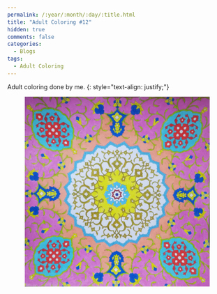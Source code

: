 ```yaml
---
permalink: /:year/:month/:day/:title.html
title: "Adult Coloring #12"
hidden: true
comments: false
categories:
  - Blogs
tags:
  - Adult Coloring
---
```


Adult coloring done by me.
{: style="text-align: justify;"}
<br>

<figure>
    <a href="/assets/img/blogs/2018/12/19/IMG_20181219_234212.jpg"><img src="/assets/img/blogs/2018/12/19/IMG_20181219_234212.jpg"></a>
</figure>

